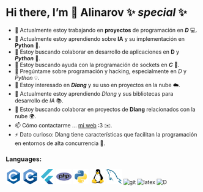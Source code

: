 # Hi there, I’m 👋 **Alinarov**  ✨ _special_ ✨

- 🔭 Actualmente estoy trabajando en **proyectos** de programación en ***D*** 💻.
- 🌱 Actualmente estoy aprendiendo sobre **IA** y su implementación en **Python** 🤖.
- 👯 Estoy buscando colaborar en desarrollo de aplicaciones en **D** y ***Python*** 🤝.
- 🤔 Estoy buscando ayuda con la programación de sockets en ***C*** 🔌.
- 💬 Pregúntame sobre programación y hacking, especialmente en *D* y *Python* 💡.
- 👀 Estoy interesado en ***Dlang*** y su uso en proyectos en la nube **☁️**.
- 🌱 Actualmente estoy aprendiendo *Dlang* y sus bibliotecas para desarrollo de *IA* 📚.
- 💞️ Estoy buscando colaborar en proyectos de **Dlang** relacionados con la nube 🌍.
- 📫 Cómo contactarme ... [mi web](https://alinarov.github.io/) :3 ✉️.
- ⚡ Dato curioso: Dlang tiene características que facilitan la programación en entornos de alta concurrencia 🚀.
<!--
 repository because its `README.md` (this file) appears on your GitHub profile.

Here are some ideas to get you started:

  -->
<h3 align="left">Languages:</h3>
<p align="left">
<img src="https://raw.githubusercontent.com/devicons/devicon/master/icons/c/c-original.svg" alt="c" width="40" height="40"/>
<img src="https://raw.githubusercontent.com/devicons/devicon/master/icons/cplusplus/cplusplus-original.svg" alt="cplusplus" width="40" height="40"/>
<img src="https://raw.githubusercontent.com/devicons/devicon/master/icons/flutter/flutter-original.svg" alt="flutter" width="40" height="40"/>
<img src="https://raw.githubusercontent.com/devicons/devicon/master/icons/php/php-original.svg" alt="php" width="40" height="40"/>
<img src="https://raw.githubusercontent.com/devicons/devicon/1119b9f84c0290e0f0b38982099a2bd027a48bf1/icons/python/python-original.svg" alt="python" width="40" height="40"/>
<img src="https://raw.githubusercontent.com/devicons/devicon/master/icons/linux/linux-original.svg" alt="linux" width="40" height="40"/>
<img src="https://github.com/devicons/devicon/blob/master/icons/mysql/mysql-original.svg" alt="mysql" width="40" height="40"/>
<img src="https://www.vectorlogo.zone/logos/git-scm/git-scm-icon.svg" alt="git" width="40" height="40"/>
<img src="https://images.ctfassets.net/gt6dp23g0g38/6GTi78BuMxrv2VPtvpgcby/42b2ef53b0a4116fc53835f720b63312/d.jpg" alt="latex" width="40" height="40"/>
<img src="https://www.saashub.com/images/app/service_logos/10/ca7d1ad40fec/large.png?1529502024" alt="D" width="40" height="40"/>
</p>
